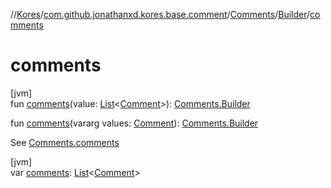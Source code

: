 //[Kores](../../../../index.md)/[com.github.jonathanxd.kores.base.comment](../../index.md)/[Comments](../index.md)/[Builder](index.md)/[comments](comments.md)

# comments

[jvm]\
fun [comments](comments.md)(value: [List](https://kotlinlang.org/api/latest/jvm/stdlib/kotlin.collections/-list/index.html)<[Comment](../../-comment/index.md)>): [Comments.Builder](index.md)

fun [comments](comments.md)(vararg values: [Comment](../../-comment/index.md)): [Comments.Builder](index.md)

See [Comments.comments](../comments.md)

[jvm]\
var [comments](comments.md): [List](https://kotlinlang.org/api/latest/jvm/stdlib/kotlin.collections/-list/index.html)<[Comment](../../-comment/index.md)>
